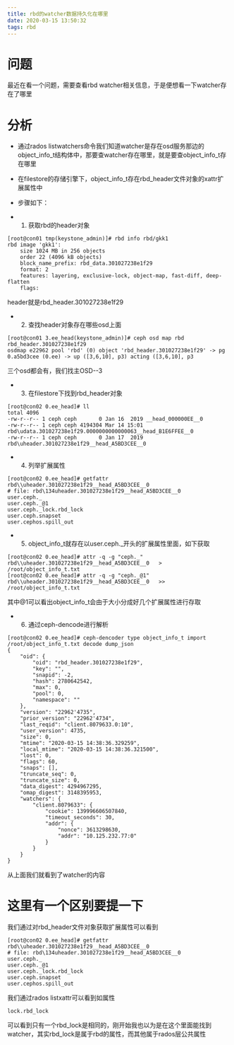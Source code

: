 ```yaml
---
title: rbd的watcher数据持久化在哪里
date: 2020-03-15 13:50:32
tags: rbd
---
```


# 问题
最近在看一个问题，需要查看rbd watcher相关信息，于是便想看一下watcher存在了哪里

# 分析
- 通过rados listwatchers命令我们知道watcher是存在osd服务那边的object_info_t结构体中，那要查watcher存在哪里，就是要查object_info_t存在哪里

- 在filestore的存储引擎下，object_info_t存在rbd_header文件对象的xattr扩展属性中

- 步骤如下：
- 1. 获取rbd的header对象
```
[root@con01 tmp(keystone_admin)]# rbd info rbd/gkk1
rbd image 'gkk1':
	size 1024 MB in 256 objects
	order 22 (4096 kB objects)
	block_name_prefix: rbd_data.301027238e1f29
	format: 2
	features: layering, exclusive-lock, object-map, fast-diff, deep-flatten
	flags:
```
header就是rbd_header.301027238e1f29

- 2. 查找header对象存在哪些osd上面
```
[root@con01 3.ee_head(keystone_admin)]# ceph osd map rbd rbd_header.301027238e1f29
osdmap e22962 pool 'rbd' (0) object 'rbd_header.301027238e1f29' -> pg 0.a5bd3cee (0.ee) -> up ([3,6,10], p3) acting ([3,6,10], p3
```
三个osd都会有，我们找主OSD--3

- 3. 在filestore下找到rbd_header对象
```
[root@con02 0.ee_head]# ll
total 4096
-rw-r--r-- 1 ceph ceph       0 Jan 16  2019 __head_000000EE__0
-rw-r--r-- 1 ceph ceph 4194304 Mar 14 15:01 rbd\udata.301027238e1f29.0000000000000063__head_B1E6FFEE__0
-rw-r--r-- 1 ceph ceph       0 Jan 17  2019 rbd\uheader.301027238e1f29__head_A5BD3CEE__0
```

- 4. 列举扩展属性
```
[root@con02 0.ee_head]# getfattr rbd\\uheader.301027238e1f29__head_A5BD3CEE__0
# file: rbd\134uheader.301027238e1f29__head_A5BD3CEE__0
user.ceph._
user.ceph._@1
user.ceph._lock.rbd_lock
user.ceph.snapset
user.cephos.spill_out
```

- 5. object_info_t就存在以user.ceph.\_开头的扩展属性里面，如下获取
```
[root@con02 0.ee_head]# attr -q -g "ceph._" rbd\\uheader.301027238e1f29__head_A5BD3CEE__0   > /root/object_info_t.txt
[root@con02 0.ee_head]# attr -q -g "ceph._@1" rbd\\uheader.301027238e1f29__head_A5BD3CEE__0   >> /root/object_info_t.txt
```
其中@1可以看出object_info_t会由于大小分成好几个扩展属性进行存取

- 6. 通过ceph-dencode进行解析
```
[root@con02 0.ee_head]# ceph-dencoder type object_info_t import /root/object_info_t.txt decode dump_json
{
    "oid": {
        "oid": "rbd_header.301027238e1f29",
        "key": "",
        "snapid": -2,
        "hash": 2780642542,
        "max": 0,
        "pool": 0,
        "namespace": ""
    },
    "version": "22962'4735",
    "prior_version": "22962'4734",
    "last_reqid": "client.8079633.0:10",
    "user_version": 4735,
    "size": 0,
    "mtime": "2020-03-15 14:38:36.329259",
    "local_mtime": "2020-03-15 14:38:36.321500",
    "lost": 0,
    "flags": 60,
    "snaps": [],
    "truncate_seq": 0,
    "truncate_size": 0,
    "data_digest": 4294967295,
    "omap_digest": 3148395953,
    "watchers": {
        "client.8079633": {
            "cookie": 139996606507840,
            "timeout_seconds": 30,
            "addr": {
                "nonce": 3613298630,
                "addr": "10.125.232.77:0"
            }
        }
    }
}
```
从上面我们就看到了watcher的内容

# 这里有一个区别要提一下
我们通过对rbd_header文件对象获取扩展属性可以看到
```
[root@con02 0.ee_head]# getfattr rbd\\uheader.301027238e1f29__head_A5BD3CEE__0
# file: rbd\134uheader.301027238e1f29__head_A5BD3CEE__0
user.ceph._
user.ceph._@1
user.ceph._lock.rbd_lock
user.ceph.snapset
user.cephos.spill_out
```

我们通过rados listxattr可以看到如属性
```[root@con02 0.ee_head]# rados listxattr -p rbd rbd_header.301027238e1f29
lock.rbd_lock

```
可以看到只有一个rbd_lock是相同的，刚开始我也以为是在这个里面能找到watcher，其实rbd_lock是属于rbd的属性，而其他属于rados层公共属性
